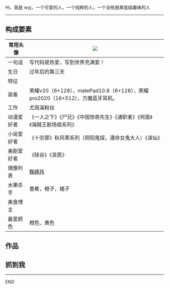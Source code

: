 Hi，我是 wyj，一个可爱的人，一个纯粹的人，一个没有脱离低级趣味的人

------

## 构成要素

| 常用头像   | ![](D:\图片\表情包\Snipaste_2021-02-14_19-08-12.png)         |
| ---------- | ------------------------------------------------------------ |
| 一句话     | 写代码是热爱，写到世界充满爱！                               |
| 生日       | 过年后的第三天                                               |
| 特征       |                                                              |
| 装备       | 荣耀v20（6+128），matePad10.8（6+128），荣耀pro2020（16+512），万魔蓝牙耳机。 |
| 工作       | 尤雨溪粉丝                                                   |
| 动漫爱好者 | 《一人之下》《尸兄》《中国惊奇先生》《通职者》《柯南》《海贼王剧场版系列》 |
| 小说爱好者 | 《十宗罪》秋风寒系列（阴阳鬼探，遵命女鬼大人）《诛仙》       |
| 美剧爱好者 | 《硅谷》《良医》                                             |
| 偶像列表   | [鞠婧祎](http://www.ju-jingyi.com/)                          |
| 水果杀手   | 香蕉，橙子，橘子                                             |
| 美食博主   |                                                              |
| 最爱颜色   | 橙色、黄色                                                   |

## **作品**

[自己写的导航网站]: http://wangyinjie.gitee.io/nav/
[无印良品爱好者]: http://wangyinjie.gitee.io/muji/#/Overview



## **抓到我**

[我的gitee]: https://gitee.com/wangyinjie
[我的github]: https://github.com/gaoge-jujingyi/
[qq]: 2692138272
[微信]: 15294729715

------

END
